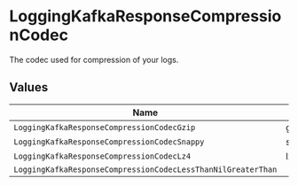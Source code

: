 # LoggingKafkaResponseCompressionCodec

The codec used for compression of your logs.


## Values

| Name                                                         | Value                                                        |
| ------------------------------------------------------------ | ------------------------------------------------------------ |
| `LoggingKafkaResponseCompressionCodecGzip`                   | gzip                                                         |
| `LoggingKafkaResponseCompressionCodecSnappy`                 | snappy                                                       |
| `LoggingKafkaResponseCompressionCodecLz4`                    | lz4                                                          |
| `LoggingKafkaResponseCompressionCodecLessThanNilGreaterThan` | <nil>                                                        |